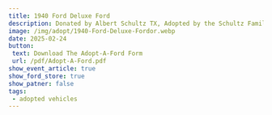 ```yaml
---
title: 1940 Ford Deluxe Ford
description: Donated by Albert Schultz TX, Adopted by the Schultz Family
image: /img/adopt/1940-Ford-Deluxe-Fordor.webp
date: 2025-02-24
button: 
 text: Download The Adopt-A-Ford Form
 url: /pdf/Adopt-A-Ford.pdf
show_event_article: true
show_ford_store: true
show_patner: false
tags: 
 - adopted vehicles
---
```


